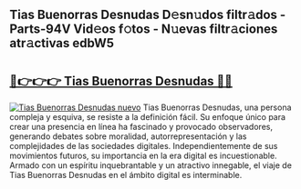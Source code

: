 ## Tias Buenorras Desnudas D𝚎sn𝚞dos filtr𝚊dos - Parts-94V Vid𝚎os f𝚘tos - N𝚞evas filtr𝚊ciones atr𝚊ctivas edbW5

# <h2><a href="http://mb0hzz.tromn.icu/?c=Tias+Buenorras+Desnudas">🔗👉👉👉 Tias Buenorras Desnudas 🔗🔗</a></h2>

[![Tias Buenorras Desnudas nuevo](https://i.imgur.com/pEAQMta.gif)](http://mb0hzz.tromn.icu/?c=Tias+Buenorras+Desnudas)
Tias Buenorras Desnudas, una persona compleja y esquiva, se resiste a la definición fácil. Su enfoque único para crear una presencia en línea ha fascinado y provocado observadores, generando debates sobre moralidad, autorrepresentación y las complejidades de las sociedades digitales. Independientemente de sus movimientos futuros, su importancia en la era digital es incuestionable. Armado con un espíritu inquebrantable y un atractivo innegable, el viaje de Tias Buenorras Desnudas en el ámbito digital es interminable.
